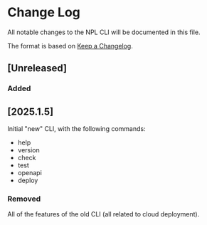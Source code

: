 # Change Log

All notable changes to the NPL CLI will be documented in this file.

The format is based on [Keep a Changelog](https://keepachangelog.com/en/1.1.0/).

## [Unreleased]

### Added

## [2025.1.5]

Initial "new" CLI, with the following commands:

- help
- version
- check
- test
- openapi
- deploy

### Removed

All of the features of the old CLI (all related to cloud deployment).
